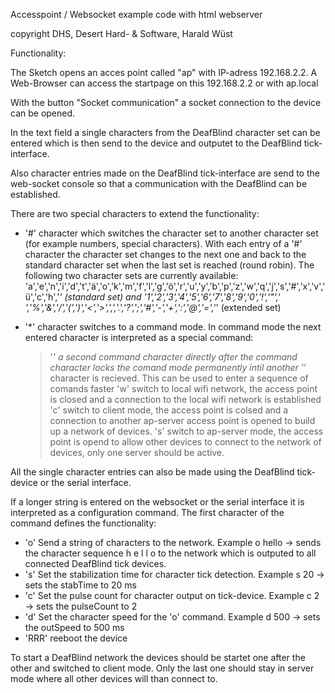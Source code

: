 Accesspoint / Websocket example code with html webserver

copyright DHS, Desert Hard- & Software, Harald Wüst

Functionality:

The Sketch opens an acces point called "ap" with IP-adress 192.168.2.2.
A Web-Browser can access the startpage on this 192.168.2.2 or with ap.local

With the button "Socket communication" a socket connection to the device can be opened.

In the text field a single characters from the DeafBlind character set can be entered which is then send to the device and outputet to the DeafBlind tick-interface.

Also character entries made on the DeafBlind tick-interface are send to the web-socket console so that a communication with the DeafBlind can be established.

There are two special characters to extend the functionality:

- '#' character which switches the character set to another character set (for example numbers, special characters). With each entry of a '#' character 
  the character set changes to the next one and back to the standard character set when the last set is reached (round robin).
  The following two character sets are currently available:
  'a','e','n','i','d','t','ä','o','k','m','f','l','g','ö','r','u','y','b','p','z','w','q','j','s','#','x','v','ü','c','h','*'  (standard set) and
  '1','2','3','4','5','6','7','8','9','0','!','"',' ','%','&','/','(',')','<','>',',','.','?',';','#','-','+',':','@','=','*'  (extended set)


- '*' character switches to a command mode. In command mode the next entered character is interpreted as a special command:

  > '*' a second command character directly after the command character locks the comand mode permanently intil another '*' character is recieved. This 
        can be used to enter a sequence of comands faster
  > 'w' switch to local wifi network, the access point is closed and a connection to the local wifi network is established
  > 'c' switch to client mode, the access point is colsed and a connection to another ap-server access point is opened to build up a network of devices.
  > 's' switch to ap-server mode, the access point is opend to allow other devices to connect to the network of devices, only one server should be active.

All the single character entries can also be made using the DeafBlind tick-device or the serial interface.

If a longer string is entered on the websocket or the serial interface it is interpreted as a configuration command. The first character of the command defines the functionality:

- 'o'   Send a string of characters to the network. Example o hello -> sends the character sequence h e l l o to the network which is outputed to all 
        connected DeafBlind tick devices.
- 's'   Set the stabilization time for character tick detection. Example s 20 -> sets the stabTime to 20 ms
- 'c'   Set the pulse count for character output on tick-device. Example c 2  -> sets the pulseCount to 2
- 'd'   Set the character speed for the 'o' command. Example d 500 -> sets the outSpeed to 500 ms
- 'RRR' reeboot the device

To start a DeafBlind network the devices should be startet one after the other and switched to client mode. Only the last one should stay in server mode where all other devices will than connect to.
